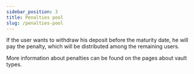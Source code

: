```yaml
---
sidebar_position: 3
title: Penalties pool
slug: /penalties-pool
---
```


If the user wants to withdraw his deposit before the maturity date, he will pay the penalty, which will be distributed among the remaining users.

More information about penalties can be found on the pages about vault types. 

